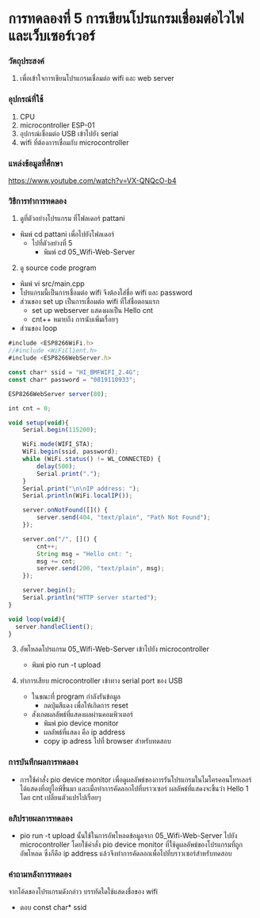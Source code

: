 # การทดลองที่ 5 การเขียนโปรแกรมเชื่อมต่อไวไฟและเว็บเซอร์เวอร์
### วัตถุประสงค์ 
1. เพื่อเข้าใจการเขียนโปรแกรมเชื่อมต่อ wifi และ web server

### อุปกรณ์ที่ใช้
1. CPU
2. microcontroller ESP-01
3. อุปกรณ์เชื่อมต่อ USB เข้าไปยัง serial
4. wifi ที่ต้องการเชื่อมกับ microcontroller

### แหล่งข้อมูลที่ศึกษา
https://www.youtube.com/watch?v=VX-QNQcO-b4

### วิธีการทำการทดลอง
1. ดูที่ตัวอย่างโปรแกรม ที่โฟลเดอร์ pattani
* พิมพ์ cd pattani เพื่อไปยังโฟลเดอร์
  * ไปที่ตัวอย่างที่ 5
    * พิมพ์ cd 05_Wifi-Web-Server
2. ดู source code program 
- พิมพ์ vi src/main.cpp
- โปรแกรมนี้เป็นการเชื่อมต่อ wifi จึงต้องใส่ชื่อ wifi และ password
- ส่วนของ set up เป็นการเชื่อมต่อ wifi ที่ใส่ชื่อตอนแรก
  - set up webserver แสดงผลเป็น Hello cnt
  - cnt++ หมายถึง การนับเพิ่มเรื่อยๆ 
- ส่วนของ loop  
```javascript
#include <ESP8266WiFi.h>
//#include <WiFiClient.h>
#include <ESP8266WebServer.h>

const char* ssid = "HI_BMFWIFI_2.4G";
const char* password = "0819110933";

ESP8266WebServer server(80);

int cnt = 0;

void setup(void){
	Serial.begin(115200);

	WiFi.mode(WIFI_STA);
	WiFi.begin(ssid, password);
	while (WiFi.status() != WL_CONNECTED) {
		delay(500);
		Serial.print(".");
	}
	Serial.print("\n\nIP address: ");
	Serial.println(WiFi.localIP());

	server.onNotFound([]() {
		server.send(404, "text/plain", "Path Not Found");
	});

	server.on("/", []() {
		cnt++;
		String msg = "Hello cnt: ";
		msg += cnt;
		server.send(200, "text/plain", msg);
	});

	server.begin();
	Serial.println("HTTP server started");
}

void loop(void){
  server.handleClient();
}
```

3. อัพโหลดโปรแกรม 05_Wifi-Web-Server เข้าไปยัง microcontroller
   * พิมพ์ pio run -t upload
   
4. ทำการเสียบ microcontroller เข้าทาง serial port ของ USB 
   * ในขณะที่ program กำลังรันข้อมูล
     * กดปุ่มสีแดง เพื่อให้เกิดการ reset 
   * สังเกตผลลัพธ์ที่แสดงผลผ่านคอมพิวเตอร์
     * พิมพ์ pio device monitor 
     * ผลลัพธ์ที่แสดง คือ ip address
     * copy ip adress ไปที่ browser สำหรับทดสอบ

### การบันทึกผลการทดลอง
* การใช้คำสั่ง pio device monitor เพื่อดูผลลัพธ์ของการรันโปรแกรมในไมโครคอนโทรเลอร์ ได้แสดงที่อยู่ไอพีขึ้นมา 
และเมื่อทำการคัดลอกไปที่บราวเซอร์ ผลลัพธ์ที่แสดงจะขึ้นว่า Hello 1 โดย cnt เปลี่ยนตัวแปรไปเรื่อยๆ

### อภิปรายผลการทดลอง
* pio run -t upload นั้นใช้ในการอัพโหลดข้อมูลจาก 05_Wifi-Web-Server ไปยัง microcontroller โดยใช้คำสั่ง pio device monitor ที่ใช้ดูผลลัพธ์ของโปรแกรมที่ถูกอัพโหลด ซึ่งก็คือ ip address แล้วจึงทำการคัดลอกเพื่อไปที่บราวเซอร์สำหรับทดสอบ

### คำถามหลังการทดลอง
จากโค้ดของโปรแกรมดังกล่าว บรรทัดใดใช้แสดงชื่อของ wifi
* ตอบ const char* ssid
